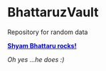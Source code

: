# BhattaruzVault
Repository for random data
<title>Greetings</title>

<p>
<body><b><u>
<Font color = 0000FF>Shyam Bhattaru rocks!</font></u></b>

<p><i>Oh yes ...he does :) </i>
</body>
